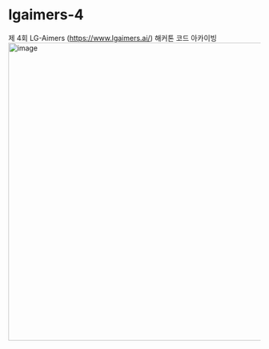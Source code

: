 # lgaimers-4
제 4회 LG-Aimers (https://www.lgaimers.ai/) 해커톤 코드 아카이빙
<img width="594" alt="image" src="https://github.com/sangohkim/lgaimers-4/assets/48672097/e13ba352-ad44-4f18-899e-ccbb0029ce63">
